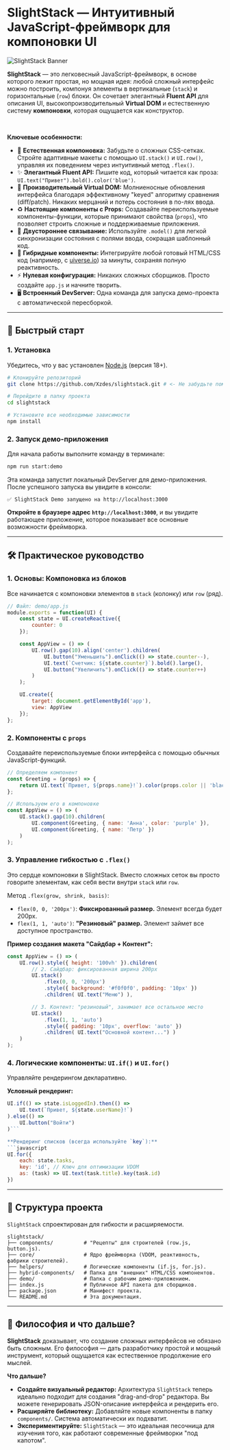 # SlightStack — Интуитивный JavaScript-фреймворк для компоновки UI

![SlightStack Banner](https://via.placeholder.com/1200x300/2c3e50/ffffff?text=SlightStack)

**SlightStack** — это легковесный JavaScript-фреймворк, в основе которого лежит простая, но мощная идея: любой сложный интерфейс можно построить, компонуя элементы в вертикальные (`stack`) и горизонтальные (`row`) блоки. Он сочетает элегантный **Fluent API** для описания UI, высокопроизводительный **Virtual DOM** и естественную систему **компоновки**, которая ощущается как конструктор.

<br>

**Ключевые особенности:**

*   🧱 **Естественная компоновка:** Забудьте о сложных CSS-сетках. Стройте адаптивные макеты с помощью `UI.stack()` и `UI.row()`, управляя их поведением через интуитивный метод `.flex()`.
*   ✨ **Элегантный Fluent API:** Пишите код, который читается как проза: `UI.text("Привет").bold().color('blue')`.
*   🚀 **Производительный Virtual DOM:** Молниеносные обновления интерфейса благодаря эффективному "keyed" алгоритму сравнения (diff/patch). Никаких мерцаний и потерь состояния в по-лях ввода.
*   ♻️ **Настоящие компоненты с Props:** Создавайте переиспользуемые компоненты-функции, которые принимают свойства (`props`), что позволяет строить сложные и поддерживаемые приложения.
*   🔗 **Двустороннее связывание:** Используйте `.model()` для легкой синхронизации состояния с полями ввода, сокращая шаблонный код.
*   🎨 **Гибридные компоненты:** Интегрируйте любой готовый HTML/CSS код (например, с [uiverse.io](https://uiverse.io/elements)) за минуты, сохраняя полную реактивность.
*   ⚡ **Нулевая конфигурация:** Никаких сложных сборщиков. Просто создайте `app.js` и начните творить.
*   🖥️ **Встроенный DevServer:** Одна команда для запуска демо-проекта с автоматической пересборкой.

---

## 🚀 Быстрый старт

### 1. Установка
Убедитесь, что у вас установлен [Node.js](https://nodejs.org/) (версия 18+).

```bash
# Клонируйте репозиторий
git clone https://github.com/Xzdes/slightstack.git # <- Не забудьте поменять URL на ваш

# Перейдите в папку проекта
cd slightstack

# Установите все необходимые зависимости
npm install
```

### 2. Запуск демо-приложения
Для начала работы выполните команду в терминале:

```bash
npm run start:demo
```

Эта команда запустит локальный DevServer для демо-приложения. После успешного запуска вы увидите в консоли:

```
✅ SlightStack Demo запущено на http://localhost:3000
```
**Откройте в браузере адрес `http://localhost:3000`**, и вы увидите работающее приложение, которое показывает все основные возможности фреймворка.

---

## 🛠️ Практическое руководство

### 1. Основы: Компоновка из блоков

Все начинается с компоновки элементов в `stack` (колонку) или `row` (ряд).

```javascript
// Файл: demo/app.js
module.exports = function(UI) {
    const state = UI.createReactive({
        counter: 0
    });

    const AppView = () => (
        UI.row().gap(10).align('center').children(
            UI.button("Уменьшить").onClick(() => state.counter--),
            UI.text(`Счетчик: ${state.counter}`).bold().large(),
            UI.button("Увеличить").onClick(() => state.counter++)
        )
    );

    UI.create({
        target: document.getElementById('app'),
        view: AppView
    });
};
```

### 2. Компоненты с `props`

Создавайте переиспользуемые блоки интерфейса с помощью обычных JavaScript-функций.

```javascript
// Определяем компонент
const Greeting = (props) => {
    return UI.text(`Привет, ${props.name}!`).color(props.color || 'black');
};

// Используем его в компоновке
const AppView = () => (
    UI.stack().gap(10).children(
        UI.component(Greeting, { name: 'Анна', color: 'purple' }),
        UI.component(Greeting, { name: 'Петр' })
    )
);
```

### 3. Управление гибкостью с `.flex()`

Это сердце компоновки в SlightStack. Вместо сложных сеток вы просто говорите элементам, как себя вести внутри `stack` или `row`.

Метод `.flex(grow, shrink, basis)`:
- `flex(0, 0, '200px')`: **Фиксированный размер.** Элемент всегда будет 200px.
- `flex(1, 1, 'auto')`: **"Резиновый" размер.** Элемент займет все доступное пространство.

**Пример создания макета "Сайдбар + Контент":**
```javascript
const AppView = () => (
    UI.row().style({ height: '100vh' }).children(
        // 2. Сайдбар: фиксированная ширина 200px
        UI.stack()
            .flex(0, 0, '200px')
            .style({ background: '#f0f0f0', padding: '10px' })
            .children( UI.text("Меню") ),

        // 3. Контент: "резиновый", занимает все остальное место
        UI.stack()
            .flex(1, 1, 'auto')
            .style({ padding: '10px', overflow: 'auto' })
            .children( UI.text("Основной контент...") )
    )
);
```

### 4. Логические компоненты: `UI.if()` и `UI.for()`

Управляйте рендерингом декларативно.

**Условный рендеринг:**
```javascript
UI.if(() => state.isLoggedIn).then(() =>
    UI.text(`Привет, ${state.userName}!`)
).else(() =>
    UI.button("Войти")
)```

**Рендеринг списков (всегда используйте `key`):**
```javascript
UI.for({
    each: state.tasks,
    key: 'id', // Ключ для оптимизации VDOM
    as: (task) => UI.text(task.title).key(task.id)
})
```

---

## 📂 Структура проекта

`SlightStack` спроектирован для гибкости и расширяемости.

```
slightstack/
├── components/          # "Рецепты" для строителей (row.js, button.js).
├── core/                # Ядро фреймворка (VDOM, реактивность, фабрики строителей).
├── helpers/             # Логические компоненты (if.js, for.js).
├── hybrid-components/   # Папка для "внешних" HTML/CSS компонентов.
├── demo/                # Папка с рабочим демо-приложением.
├── index.js             # Публичное API пакета для сборщиков.
├── package.json         # Манифест проекта.
└── README.md            # Эта документация.
```

---

## 🔮 Философия и что дальше?

**SlightStack** доказывает, что создание сложных интерфейсов не обязано быть сложным. Его философия — дать разработчику простой и мощный инструмент, который ощущается как естественное продолжение его мыслей.

**Что дальше?**
*   **Создайте визуальный редактор:** Архитектура `SlightStack` теперь идеально подходит для создания "drag-and-drop" редактора. Вы можете генерировать JSON-описание интерфейса и рендерить его.
*   **Расширяйте библиотеку:** Добавляйте новые компоненты в папку `components/`. Система автоматически их подхватит.
*   **Экспериментируйте:** `SlightStack` — это идеальная песочница для изучения того, как работают современные фреймворки "под капотом".
